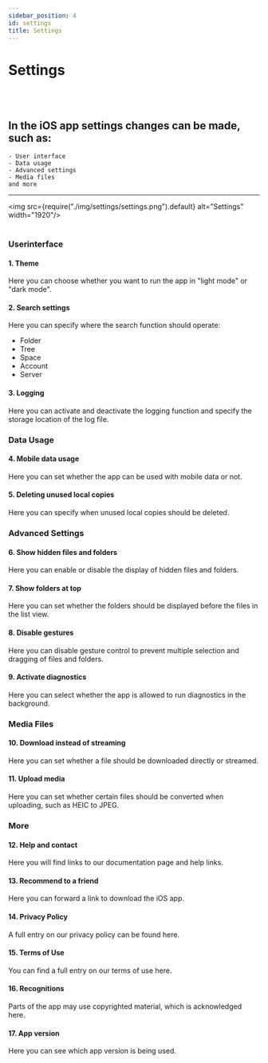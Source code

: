 ```yaml
---
sidebar_position: 4
id: settings
title: Settings
---
```


# Settings
<br/><br/>

## In the iOS app settings changes can be made, such as:
    - User interface
    - Data usage
    - Advanced settings
    - Media files
    and more

---

<img src={require("./img/settings/settings.png").default} alt="Settings" width="1920"/>
<br/><br/>

### Userinterface

#### 1. Theme
Here you can choose whether you want to run the app in "light mode" or "dark mode".

#### 2. Search settings
Here you can specify where the search function should operate:
- Folder
- Tree
- Space
- Account
- Server

#### 3. Logging
Here you can activate and deactivate the logging function and specify the storage location of the log file.

### Data Usage

#### 4. Mobile data usage
Here you can set whether the app can be used with mobile data or not.

#### 5. Deleting unused local copies
Here you can specify when unused local copies should be deleted.

### Advanced Settings

#### 6. Show hidden files and folders
Here you can enable or disable the display of hidden files and folders.

#### 7. Show folders at top
Here you can set whether the folders should be displayed before the files in the list view.

#### 8. Disable gestures
Here you can disable gesture control to prevent multiple selection and dragging of files and folders.

#### 9. Activate diagnostics
Here you can select whether the app is allowed to run diagnostics in the background.

### Media Files

#### 10. Download instead of streaming
Here you can set whether a file should be downloaded directly or streamed.

#### 11. Upload media
Here you can set whether certain files should be converted when uploading, such as HEIC to JPEG.

### More

#### 12. Help and contact
Here you will find links to our documentation page and help links.

#### 13. Recommend to a friend
Here you can forward a link to download the iOS app.

#### 14. Privacy Policy
A full entry on our privacy policy can be found here.

#### 15. Terms of Use
You can find a full entry on our terms of use here.

#### 16. Recognitions
Parts of the app may use copyrighted material, which is acknowledged here.

#### 17. App version
Here you can see which app version is being used.
